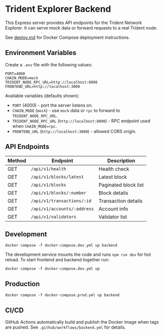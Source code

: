 # Trident Explorer Backend

This Express server provides API endpoints for the Trident Network Explorer. It can serve mock data or forward requests to a real Trident node.

See [deploy.md](deploy.md) for Docker Compose deployment instructions.

## Environment Variables

Create a `.env` file with the following values:

```
PORT=4000
CHAIN_MODE=mock
TRIDENT_NODE_RPC_URL=http://localhost:8090
FRONTEND_URL=http://localhost:3000
```

Available variables (defaults shown):

- `PORT` (4000) - port the server listens on.
- `CHAIN_MODE` (`mock`) - use `mock` data or `rpc` to forward to `TRIDENT_NODE_RPC_URL`.
- `TRIDENT_NODE_RPC_URL` (`http://localhost:8090`) - RPC endpoint used when `CHAIN_MODE=rpc`.
- `FRONTEND_URL` (`http://localhost:3000`) - allowed CORS origin.

## API Endpoints

| Method | Endpoint | Description |
| ------ | -------- | ----------- |
| GET | `/api/v1/health` | Health check |
| GET | `/api/v1/blocks/latest` | Latest block |
| GET | `/api/v1/blocks` | Paginated block list |
| GET | `/api/v1/blocks/:number` | Block details |
| GET | `/api/v1/transactions/:id` | Transaction details |
| GET | `/api/v1/accounts/:address` | Account info |
| GET | `/api/v1/validators` | Validator list |

## Development

```
docker compose -f docker-compose.dev.yml up backend
```

The development service mounts the code and runs `npm run dev` for hot reload.
To start frontend and backend together run:

```
docker compose -f docker-compose.dev.yml up
```

## Production

```
docker compose -f docker-compose.prod.yml up backend
```

## CI/CD

GitHub Actions automatically build and publish the Docker image when tags are pushed. See `.github/workflows/backend.yml` for details.
